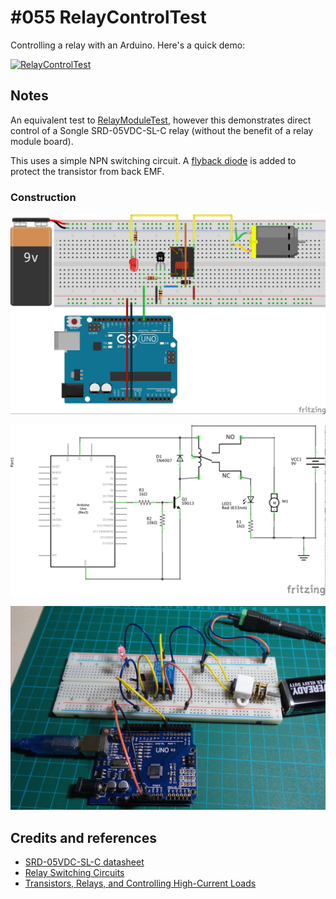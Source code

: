 # #055 RelayControlTest

Controlling a relay with an Arduino. Here's a quick demo:

[![RelayControlTest](https://img.youtube.com/vi/lQ0w9EMgx1c/0.jpg)](https://www.youtube.com/watch?v=lQ0w9EMgx1c)

## Notes

An equivalent test to [RelayModuleTest](../RelayModuleTest),
however this demonstrates direct control of a Songle SRD-05VDC-SL-C relay (without the benefit of a relay module board).

This uses a simple NPN switching circuit.
A [flyback diode](http://en.wikipedia.org/wiki/Flyback_diode) is added to protect the transistor from back EMF.

### Construction

![The Breadboard](./assets/RelayControlTest_bb.jpg?raw=true)

![The Schematic](./assets/RelayControlTest_schematic.jpg?raw=true)

![The Build](./assets/RelayControlTest_build.jpg?raw=true)

## Credits and references

* [SRD-05VDC-SL-C datasheet](https://www.ghielectronics.com/downloads/man/20084141716341001RelayX1.pdf)
* [Relay Switching Circuits](http://www.electronics-tutorials.ws/blog/relay-switch-circuit.html)
* [Transistors, Relays, and Controlling High-Current Loads](https://itp.nyu.edu/physcomp/lessons/electronics/transistors-relays-and-controlling-high-current-loads/)
